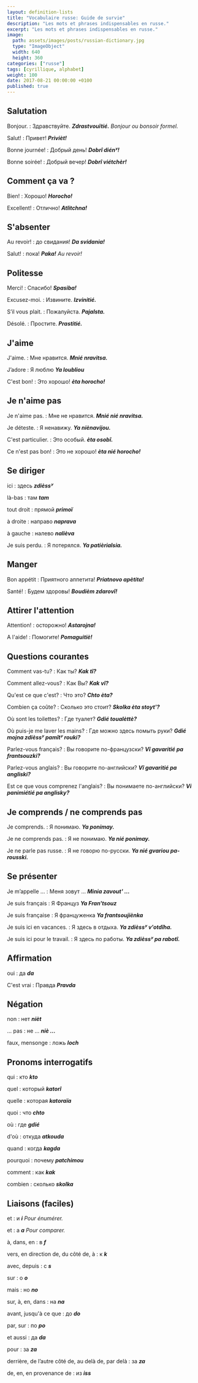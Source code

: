 ```yaml
---
layout: definition-lists
title: "Vocabulaire russe: Guide de survie"
description: "Les mots et phrases indispensables en russe."
excerpt: "Les mots et phrases indispensables en russe."
image:
  path: assets/images/posts/russian-dictionary.jpg
  type: "ImageObject"
  width: 640
  height: 360
categories: ["russe"]
tags: [cyrillique, alphabet]
weight: 100
date: 2017-08-21 00:00:00 +0100
published: true
---
```


## Salutation

Bonjour.
: Здравствуйте.
*__Zdrastvouïtié.__ Bonjour ou bonsoir formel.*

Salut!
: Привет!
*__Privièt!__*

Bonne journée!
: Добрый день!
*__Dobrî diénʸ!__*

Bonne soirée!
: Добрый вечер!
*__Dobrî viétchèr!__*


## Comment ça va ?

Bien!
: Хорошо!
*__Horocho!__*

Excellent!
: Отлично!
*__Atlitchna!__*


## S'absenter

Au revoir!
: до свидания!
*__Da svidania!__*

Salut!
: пока!
*__Paka!__ Au revoir!*


## Politesse

Merci!
: Спасибо!
*__Spasiba!__*

Excusez-moi.
: Извините.
*__Izvinitié.__*

S’il vous plait.
: Пожалуйста.
*__Pajalsta.__*

Désolé.
: Простите.
*__Prastitié.__*


## J'aime

J'aime.
: Мне нравится.
*__Mnié nravitsa.__*

J’adore
: Я люблю
*__Ya loubliou__*

C'est bon!
: Это хорошо!
*__èta horocho!__*


## Je n'aime pas

Je n'aime pas.
: Мне не нравится.
*__Mnié nié nravitsa.__*

Je déteste.
: Я ненавижу.
*__Ya niènavijou.__*

C'est particulier.
: Это особый.
*__èta osobî.__*

Ce n'est pas bon!
: Это не хорошо!
*__èta nié horocho!__*



## Se diriger

ici
: здесь
*__zdièssʸ__*

là-bas
: там
*__tam__*

tout droit
: прямой
*__primoï__*

à droite
: направо
*__naprava__*

à gauche
: налево
*__nalièva__*

Je suis perdu.
: Я потерялся.
*__Ya patièrialsia.__*


## Manger

Bon appétit
: Приятного аппетита!
*__Priatnovo apètita!__*

Santé!
: Будем здоровы!
*__Boudièm zdarovî!__*


## Attirer l'attention

Attention!
: осторожно!
*__Astarojna!__*

A l'aide!
: Помогите!
*__Pomaguitiè!__*


## Questions courantes

Comment vas-tu?
: Как ты?
*__Kak tî?__*

Comment allez-vous?
: Как Вы?
*__Kak vî?__*

Qu'est ce que c'est?
: Что это?
*__Chto èta?__*

Combien ça coûte?
: Сколько это стоит?
*__Skolka èta stoyt'?__*

Où sont les toilettes?
: Где туалет?
*__Gdié toualèttè?__*

Où puis-je me laver les mains?
: Где можно здесь помыть руки?
*__Gdié mojna zdièssʸ pamîtʸ rouki?__*

Parlez-vous français?
: Вы говорите по-французски?
*__Vî gavaritié pa frantsouzki?__*

Parlez-vous anglais?
: Вы говорите по-английски?
*__Vî gavaritié pa angliski?__*

Est ce que vous comprenez l'anglais?
: Вы понимаете по-английски?
*__Vi panimiétié pa anglisky?__*


## Je comprends / ne comprends pas

Je comprends.
: Я понимаю.
*__Ya ponimay.__*

Je ne comprends pas.
: Я не понимаю.
*__Ya nié ponimay.__*

Je ne parle pas russe.
: Я не говорю по-русски.
*__Ya nié gvariou pa-rousski.__*


## Se présenter

Je m’appelle …
: Меня зовут …
*__Minia zavout' …__*

Je suis français
: Я Француз
*__Ya Fran'tsouz__*

Je suis française
: Я француженка
*__Ya frantsoujiènka__*

Je suis ici en vacances.
: Я здесь в отдыха.
*__Ya zdièssʸ v'otdîha.__*

Je suis ici pour le travail.
: Я здесь по работы.
*__Ya zdièssʸ pa rabotî.__*


##  Affirmation

oui
: да
*__da__*

C'est vrai
: Правда
*__Pravda__*


## Négation

non
: нет
*__nièt__*

… pas
: не …
*__niè …__*

faux, mensonge
: ложь
*__loch__*


## Pronoms interrogatifs

qui
: кто
*__kto__*

quel
: который
*__katorî__*

quelle
: которая
*__katoraïa__*

quoi
: что
*__chto__*

où
: где
*__gdié__*

d'où
: откуда
*__atkouda__*

quand
: когда
*__kagda__*

pourquoi
: почему
*__patchimou__*

comment
: как
*__kak__*

combien
: сколько
*__skolka__*


## Liaisons (faciles)

et
: и
*__i__ Pour énumérer.*

et
: а
*__а__ Pour comparer.*

à, dans, en
: в
*__f__*

vers, en direction de, du côté de, à
: к
*__k__*

avec, depuis
: с
*__s__*

sur
: о
*__o__*

mais
: но
*__no__*

sur, à, en, dans
: на
*__na__*

avant, jusqu'à ce que
: до
*__do__*

par, sur
: по
*__po__*

et aussi
: да
*__da__*

pour
: за
*__za__*

derrière, de l’autre côté de, au delà de, par delà
: за
*__za__*

de, en, en provenance de
: из
*__iss__*
